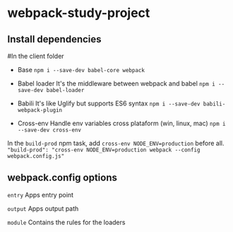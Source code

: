 # webpack-study-project

## Install dependencies

#In the client folder
* Base
`npm i --save-dev babel-core webpack`

* Babel loader
It's the middleware between webpack and babel
`npm i --save-dev babel-loader`

* Babili
It's like Uglify but supports ES6 syntax
`npm i --save-dev babili-webpack-plugin`

* Cross-env
Handle env variables cross plataform (win, linux, mac)
`npm i --save-dev cross-env`

In the `build-prod` npm task, add `cross-env NODE_ENV=production` before all.
`"build-prod": "cross-env NODE_ENV=production webpack --config webpack.config.js"` 

## webpack.config options
`entry`
Apps entry point

`output`
Apps output path

`module`
Contains the rules for the loaders
